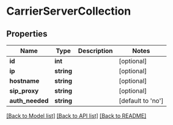 # CarrierServerCollection

## Properties
Name | Type | Description | Notes
------------ | ------------- | ------------- | -------------
**id** | **int** |  | [optional] 
**ip** | **string** |  | [optional] 
**hostname** | **string** |  | [optional] 
**sip_proxy** | **string** |  | [optional] 
**auth_needed** | **string** |  | [default to 'no']

[[Back to Model list]](../README.md#documentation-for-models) [[Back to API list]](../README.md#documentation-for-api-endpoints) [[Back to README]](../README.md)


